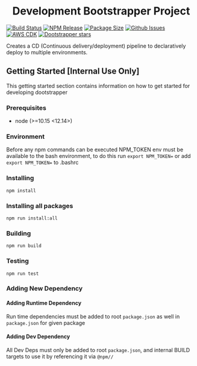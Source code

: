 # <div align="center"> Development Bootstrapper Project</div>

[![Build Status](https://img.shields.io/github/workflow/status/nextfaze/dootstrapper/ci?style=for-the-badge)](https://github.com/NextFaze/dootstrapper) [![NPM Release](https://img.shields.io/npm/v/@nf-tools/dootstrapper?style=for-the-badge)](https://www.npmjs.com/package/@nf-tools/dootstrapper) [![Package Size](https://img.shields.io/bundlephobia/min/@nf-tools/dootstrapper?style=for-the-badge)](https://www.npmjs.com/package/@nf-tools/dootstrapper) [![Github Issues](https://img.shields.io/github/issues-raw/nextfaze/dootstrapper?style=for-the-badge)](https://github.com/NextFaze/dootstrapper) [![AWS CDK](https://img.shields.io/npm/dependency-version/@nf-tools/dootstrapper/peer/@aws-cdk/core?style=for-the-badge)](https://github.com/aws/aws-cdk) [![Dootstrapper stars](https://img.shields.io/github/stars/nextfaze/dootstrapper?color=orange&style=for-the-badge)](https://github.com/NextFaze/dootstrapper/stargazers)

Creates a CD (Continuous delivery/deployment) pipeline to declaratively deploy to multiple environments.

## Getting Started [Internal Use Only]

This getting started section contains information on how to get started for developing dootstrapper

### Prerequisites

- node (>=10.15 <12.14>)

### Environment

Before any npm commands can be executed NPM_TOKEN env must be available to the bash environment, to do this run
`export NPM_TOKEN=` or add `export NPM_TOKEN=` to .bashrc

### Installing

`npm install`

### Installing all packages

`npm run install:all`

### Building

`npm run build`

### Testing

`npm run test`

### Adding New Dependency

#### Adding Runtime Dependency

Run time dependencies must be added to root `package.json` as well in `package.json` for given package

#### Adding Dev Dependency

All Dev Deps must only be added to root `package.json`, and internal BUILD targets to use it by referencing it via `@npm//`
